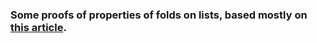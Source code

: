 ### Some proofs of properties of folds on lists, based mostly on [this article](https://patternsinfp.wordpress.com/2018/08/14/folds-on-lists/).
